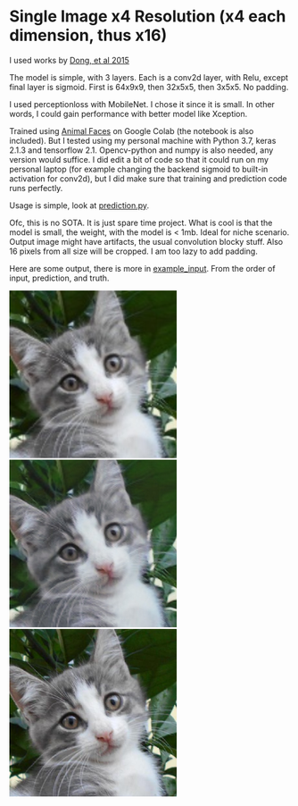 # Single Image x4 Resolution (x4 each dimension, thus x16)

I used works by [Dong, et al 2015](https://arxiv.org/pdf/1501.00092.pdf)

The model is simple, with 3 layers. Each is a conv2d layer, with Relu, except final layer is sigmoid.
First is 64x9x9, then 32x5x5, then 3x5x5. No padding.

I used perceptionloss with MobileNet. I chose it since it is small. In other words, I could gain performance with better model like Xception.

Trained using [Animal Faces](https://www.kaggle.com/andrewmvd/animal-faces) on Google Colab (the notebook is also included). 
But I tested using my personal machine with Python 3.7, keras 2.1.3 and tensorflow 2.1. Opencv-python and numpy is also needed, any version would suffice. I did edit a bit of code so that it could run on my personal laptop (for example changing the backend sigmoid to built-in activation for conv2d), but I did make sure that training and prediction code runs perfectly.

Usage is simple, look at [prediction.py](https://github.com/dht7166/x4Resolution/blob/master/prediction.py).

Ofc, this is no SOTA. It is just spare time project. What is cool is that the model is small, the weight, with the model is < 1mb. Ideal for niche scenario.
Output image might have artifacts, the usual convolution blocky stuff. Also 16 pixels from all size will be cropped. I am too lazy to add padding.

Here are some output, there is more in [example_input](https://github.com/dht7166/x4Resolution/tree/master/example_input). From the order of input, prediction, and truth.



<img src=example_input/flickr_cat_000314_input.jpg width="300" height="300">
<img src=example_input/flickr_cat_000314__x4.jpg width="300" height="300">
<img src=example_input/flickr_cat_000314.jpg width="300" height="300">

